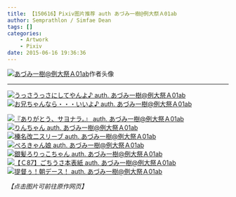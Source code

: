 ```yaml
---
title: 【150616】Pixiv图片推荐 auth あづみ一樹@例大祭Ａ01ab
author: Semprathlon / Simfae Dean
tags: []
categories:
	- Artwork
	- Pixiv
date: 2015-06-16 19:36:36
---
```

<a href="http://www.pixiv.net/member_illust.php?id=326359" ><img src="__ASSETS_HOST_NAME__/2015/05/4317338.jpg" alt="あづみ一樹@例大祭Ａ01ab" /></a>作者头像   
- - -
<a href=" http://www.pixiv.net/member_illust.php?mode=medium&illust_id=10564825"><img data-src="http://i2.pixiv.net/img18/img/neko-001v/10564825.jpg" src="__ASSETS_HOST_NAME__/2015/05/10564825.jpg" alt="うっさうっさにしてやんよ♪ auth. あづみ一樹@例大祭Ａ01ab"/></a>
<a href=" http://www.pixiv.net/member_illust.php?mode=medium&illust_id=14824693"><img data-src="http://i2.pixiv.net/img18/img/neko-001v/14824693.jpg" src="__ASSETS_HOST_NAME__/2015/05/14824693.jpg" alt="お兄ちゃんなら・・・いいよ♪ auth. あづみ一樹@例大祭Ａ01ab"/></a>

<!--more-->
<a href=" http://www.pixiv.net/member_illust.php?mode=medium&illust_id=2506088"><img data-src="http://i2.pixiv.net/img18/img/neko-001v/2506088.jpg" src="__ASSETS_HOST_NAME__/2015/05/2506088.jpg" alt="『ありがとう、サヨナラ。』 auth. あづみ一樹@例大祭Ａ01ab"/></a>
<a href=" http://www.pixiv.net/member_illust.php?mode=medium&illust_id=28159680"><img data-src="http://i2.pixiv.net/img18/img/neko-001v/28159680.jpg" src="__ASSETS_HOST_NAME__/2015/05/28159680.jpg" alt="りんちゃん auth. あづみ一樹@例大祭Ａ01ab"/></a>
<a href=" http://www.pixiv.net/member_illust.php?mode=medium&illust_id=47317451"><img data-src="http://i4.pixiv.net/img-original/img/2014/11/29/19/34/20/47317451_p0.jpg" src="__ASSETS_HOST_NAME__/2015/06/47317451_p0.jpg" alt="榛名改二スリーブ auth. あづみ一樹@例大祭Ａ01ab"/></a>
<a href=" http://www.pixiv.net/member_illust.php?mode=medium&illust_id=45160702"><img data-src="http://i3.pixiv.net/img-original/img/2014/08/06/03/49/11/45160702_p0.jpg" src="__ASSETS_HOST_NAME__/2015/06/45160702_p0.jpg" alt="ぺろきゃん娘 auth. あづみ一樹@例大祭Ａ01ab"/></a>
<a href=" http://www.pixiv.net/member_illust.php?mode=medium&illust_id=40611921"><img data-src="http://i2.pixiv.net/img-original/img/2013/12/30/13/19/37/40611921_p0.jpg" src="__ASSETS_HOST_NAME__/2015/06/40611921_p0.jpg" alt="銀髪ろりっこちゃん auth. あづみ一樹@例大祭Ａ01ab"/></a>
<a href=" http://www.pixiv.net/member_illust.php?mode=medium&illust_id=47805094"><img data-src="http://i3.pixiv.net/img-original/img/2014/12/27/22/02/13/47805094_p0.jpg" src="__ASSETS_HOST_NAME__/2015/06/47805094_p0.jpg" alt="【Ｃ87】ごちうさ本表紙 auth. あづみ一樹@例大祭Ａ01ab"/></a>
<a href=" http://www.pixiv.net/member_illust.php?mode=medium&illust_id=40559189"><img data-src="http://i2.pixiv.net/img-original/img/2013/12/28/00/43/49/40559189_p0.jpg" src="__ASSETS_HOST_NAME__/2015/06/40559189_p0.jpg" alt="提督ぅ！朝デース！ auth. あづみ一樹@例大祭Ａ01ab"/></a>

<em>【点击图片可前往原作网页】</em>
